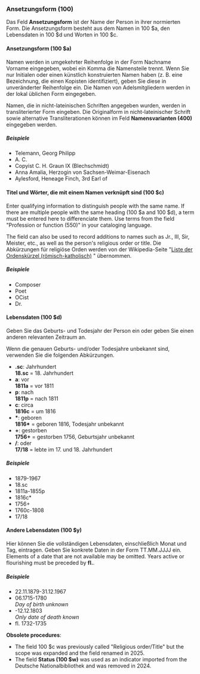### Ansetzungsform (100)

Das Feld **Ansetzungsform** ist der Name der Person in ihrer normierten Form. Die Ansetzungsform besteht aus dem Namen in 100 $a, den Lebensdaten in 100 $d und Worten in 100 $c.

#### Ansetzungsform (100 $a)

Namen werden in umgekehrter Reihenfolge in der Form Nachname Vorname eingegeben, wobei ein Komma die Namensteile trennt. Wenn Sie nur Initialen oder einen künstlich konstruierten Namen haben (z. B. eine Bezeichnung, die einen Kopisten identifiziert), geben Sie diese in unveränderter Reihenfolge ein. Die Namen von Adelsmitgliedern werden in der lokal üblichen Form eingegeben.

Namen, die in nicht-lateinischen Schriften angegeben wurden, werden in transliterierter Form eingeben. Die Originalform in nicht-lateinischer Schrift sowie alternative Transliterationen können im Feld **Namensvarianten (400)** eingegeben werden.

##### Beispiele

- Telemann, Georg Philipp
- A. C.
- Copyist C. H. Graun IX (Blechschmidt)
- Anna Amalia, Herzogin von Sachsen-Weimar-Eisenach
- Aylesford, Heneage Finch, 3rd Earl of

#### Titel und Wörter, die mit einem Namen verknüpft sind (100 $c)

Enter qualifying information to distinguish people with the same name. If there are multiple people with the same heading (100 $a and 100 $d), a term must be entered here to differenciate them. Use terms from the field "Profession or function (550)" in your cataloging language.

The field can also be used to record additions to names such as Jr., III, Sir, Meister, etc., as well as the person's religious order or title. Die Abkürzungen für religiöse Orden werden von der Wikipedia-Seite "[Liste der Ordenskürzel (römisch-katholisch)](https://de.wikipedia.org/wiki/Liste_der_Ordensk%C3%BCrzel_(r%C3%B6misch-katholisch)) " übernommen.

##### Beispiele

- Composer
- Poet
- OCist
- Dr.

#### Lebensdaten (100 $d)

Geben Sie das Geburts- und Todesjahr der Person ein oder geben Sie einen anderen relevanten Zeitraum an.

Wenn die genauen Geburts- und/oder Todesjahre unbekannt sind, verwenden Sie die folgenden Abkürzungen.

- **.sc**: Jahrhundert  
  **18.sc** = 18. Jahrhundert
- **a**: vor  
  **1811a** = vor 1811
- **p**: nach  
  **1811p** = nach 1811
- **c**: circa  
  **1816c** = um 1816
- **\***: geboren  
  **1816\*** = geboren 1816, Todesjahr unbekannt
- **+**: gestorben  
  **1756+** = gestorben 1756, Geburtsjahr unbekannt
- **/**: oder  
  **17/18** = lebte im 17. und 18. Jahrhundert


##### Beispiele

- 1879-1967
- 18.sc
- 1811a-1855p
- 1816c\*
- 1756+
- 1760c-1808
- 17/18

#### Andere Lebensdaten (100 $y)

Hier können Sie die vollständigen Lebensdaten, einschließlich Monat und Tag, eintragen. Geben Sie konkrete Daten in der Form TT.MM.JJJJ ein. Elements of a date that are not available may be omitted. Years active or flourishing must be preceded by **fl.**.

##### Beispiele

- 22.11.1879-31.12.1967
- 06.1715-1780  
  _Day of birth unknown_
- -12.12.1803  
  _Only date of death known_
- fl. 1732-1735

**Obsolete procedures**:
- The field 100 $c was previously called "Religious order/Title" but the scope was expanded and the field renamed in 2025.
- The field **Status (100 $w)** was used as an indicator imported from the Deutsche Nationalbibliothek and was removed in 2024.
